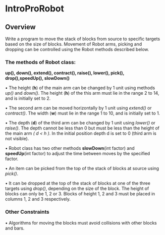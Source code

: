 # IntroProRobot
## Overview

Write a program to move the stack of blocks from source to specific targets based on the size of blocks. Movement of Robot arms, picking and dropping can be controlled using the Robot methods described below. 

### The methods of Robot class: 
**up(), down(), extend(), contract(), raise(), lower(), pick(), drop(),speedUp(), slowDown()**

•	The height (**h**) of the main arm can be changed by 1 unit using methods *up()* and *down()*. The height (**h**) of the this arm must lie in the range 2 to 14, and is initially set to 2. 

•	The second arm can be moved horizontally by 1 unit using *extend()* or *contract()*. The width (**w**) must lie in the range 1 to 10, and is initially set to 1.  

•	The depth (**d**) of the third arm can be changed by 1 unit using *lower()* or *raise()*. The depth cannot be less than 0 but must be less than the height of the main arm *( d < h )*. In the initial position depth d is set to 0 (third arm is not visible).  

•	Robot class has two other methods **slowDown**(int factor) and **speedUp**(int factor) to adjust the time between moves by the specified factor.

•	An item can be picked from the top of the stack of blocks at source using *pick()*. 

•	It can be dropped at the top of the stack of blocks at one of the three targets using *drop()*, depending on the size of the block. The height of blocks can only be 1, 2 or 3. Blocks of height 1, 2 and 3 must be placed in columns 1, 2 and 3 respectively.

### Other Constraints

•	Algorithms for moving the blocks must avoid collisions with other blocks and bars.  
